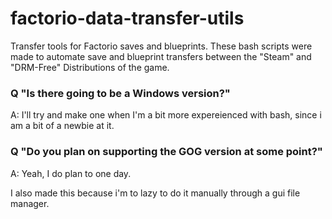 # factorio-data-transfer-utils
Transfer tools for Factorio saves and blueprints.
These bash scripts were made to automate save and blueprint transfers between the "Steam" and "DRM-Free" Distributions of the game.
<h3>
Q "Is there going to be a Windows version?"
</h3>
A: I'll try and make one when I'm a bit more expereienced with bash, since i am a bit of a newbie at it.
<h3>
Q "Do you plan on supporting the GOG version at some point?"
</h3>

A: Yeah, I do plan to one day.


I also made this because i'm to lazy to do it manually through a gui file manager.
